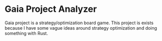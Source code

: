 # Gaia Project Analyzer

Gaia project is a strategy/optimization board game. This project is exists because I have some vague ideas around strategy optimization and doing something with Rust. 

